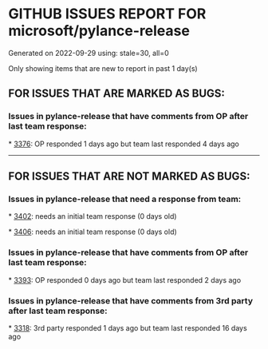 
# GITHUB ISSUES REPORT FOR microsoft/pylance-release


Generated on 2022-09-29 using: stale=30, all=0


Only showing items that are new to report in past 1 day(s)


## FOR ISSUES THAT ARE MARKED AS BUGS:


### Issues in pylance-release that have comments from OP after last team response:


\* [3376](https://github.com/microsoft/pylance-release/issues/3376 "Alternative syntax for unions requires Python 3.10 or newer error ... but only in Jupyter notebooks"): OP responded 1 days ago but team last responded 4 days ago

---

## FOR ISSUES THAT ARE NOT MARKED AS BUGS:


### Issues in pylance-release that need a response from team:


\* [3402](https://github.com/microsoft/pylance-release/issues/3402 "type alias docstring doesn't show in tooltip"): needs an initial team response (0 days old)

\* [3406](https://github.com/microsoft/pylance-release/issues/3406 "`exclude` in pyrightconfig.json not working"): needs an initial team response (0 days old)

### Issues in pylance-release that have comments from OP after last team response:


\* [3393](https://github.com/microsoft/pylance-release/issues/3393 "&quot;Fields without default values cannot appear after fields with default values&quot; when using custom field function"): OP responded 0 days ago but team last responded 2 days ago

### Issues in pylance-release that have comments from 3rd party after last team response:


\* [3318](https://github.com/microsoft/pylance-release/issues/3318 "[Auto Import] - Suggest equivalents from `collections.abc` rather than `typing`"): 3rd party responded 1 days ago but team last responded 16 days ago
